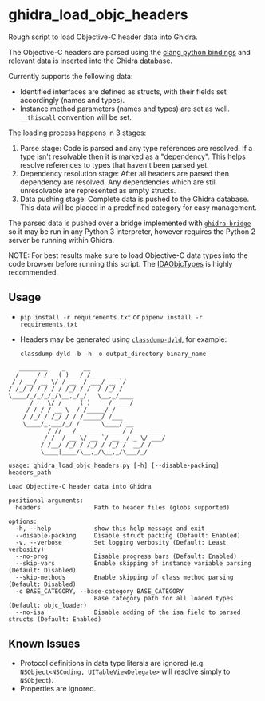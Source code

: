 # ghidra_load_objc_headers
Rough script to load Objective-C header data into Ghidra.

The Objective-C headers are parsed using the [clang python bindings](https://github.com/llvm/llvm-project/tree/main/clang/bindings/python) and relevant data is inserted into the Ghidra database.

Currently supports the following data:
* Identified interfaces are defined as structs, with their fields set accordingly (names and types).
* Instance method parameters (names and types) are set as well. `__thiscall` convention will be set.

The loading process happens in 3 stages:
1. Parse stage: Code is parsed and any type references are resolved. If a type isn't resolvable then it is marked as a "dependency". This helps resolve references to types that haven't been parsed yet.
2. Dependency resolution stage: After all headers are parsed then dependency are resolved. Any dependencies which are still unresolvable are represented as empty structs.
3. Data pushing stage: Complete data is pushed to the Ghidra database. This data will be placed in a predefined category for easy management.

The parsed data is pushed over a bridge implemented with [`ghidra-bridge`](https://github.com/justfoxing/ghidra_bridge) so it may be run in any Python 3 interpreter, however requires the Python 2 server be running within Ghidra.

NOTE: For best results make sure to load Objective-C data types into the code browser before running this script. The [IDAObjcTypes](https://github.com/PoomSmart/IDAObjcTypes) is highly recommended.

## Usage

* `pip install -r requirements.txt` or `pipenv install -r requirements.txt`
* Headers may be generated using [`classdump-dyld`](https://github.com/limneos/classdump-dyld), for example:
  
  ```
  classdump-dyld -b -h -o output_directory binary_name
  ```
  
```
   ________    _     __                     
  / ____/ /_  (_)___/ /________ _
 / / __/ __ \/ / __  / ___/ __ `/
/ /_/ / / / / / /_/ / /  / /_/ /
\____/_/_/_/_/\__,_/_/   \__,_/____
      / __ \/ /_    (_)     / ____/
     / / / / __ \  / /_____/ /
    / /_/ / /_/ / / /_____/ /___
    \____/_.___/_/ /      \____/ __
           / //___/_  ____ _____/ /__  _____
          / /  / __ \/ __ `/ __  / _ \/ ___/
         / /__/ /_/ / /_/ / /_/ /  __/ /
         \____|____/\__,_/\__,_/\___/_/

usage: ghidra_load_objc_headers.py [-h] [--disable-packing] headers_path

Load Objective-C header data into Ghidra

positional arguments:
  headers               Path to header files (globs supported)

options:
  -h, --help            show this help message and exit
  --disable-packing     Disable struct packing (Default: Enabled)
  -v, --verbose         Set logging verbosity (Default: Least verbosity)
  --no-prog             Disable progress bars (Default: Enabled)
  --skip-vars           Enable skipping of instance variable parsing (Default: Disabled)
  --skip-methods        Enable skipping of class method parsing (Default: Disabled)
  -c BASE_CATEGORY, --base-category BASE_CATEGORY
                        Base category path for all loaded types (Default: objc_loader)
  --no-isa              Disable adding of the isa field to parsed structs (Default: Enabled)
  ```
  
## Known Issues
* Protocol definitions in data type literals are ignored (e.g. `NSObject<NSCoding, UITableViewDelegate>` will resolve simply to `NSObject`).
* Properties are ignored.